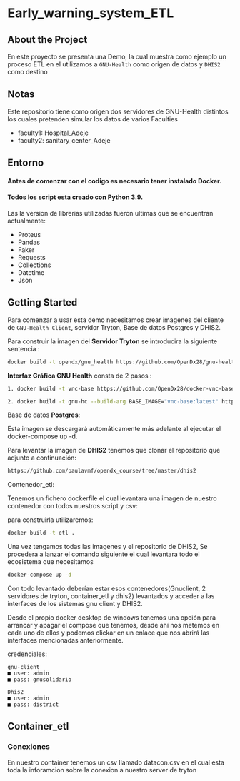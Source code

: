 # Early_warning_system_ETL

## About the Project
En este proyecto se presenta una Demo, la cual muestra como ejemplo un proceso ETL en el utilizamos a ```GNU-Health``` como origen de datos y ```DHIS2``` como destino

## Notas
Este repositorio tiene como origen dos servidores de GNU-Health distintos los cuales pretenden simular los datos de varios Faculties
- faculty1: Hospital_Adeje
- faculty2: sanitary_center_Adeje

## Entorno
#### Antes de comenzar con el codigo es necesario tener instalado Docker.
#### Todos los script esta creado con Python 3.9.

Las la version de librerias utilizadas fueron ultimas que se encuentran actualmente:

- Proteus 
- Pandas 
- Faker 
- Requests
- Collections
- Datetime
- Json

## Getting Started
Para comenzar a usar esta demo necesitamos crear imagenes del cliente de ```GNU-Health Client```, servidor Tryton, Base de datos Postgres y DHIS2.


Para construir la imagen del **Servidor Tryton** se introducira la siguiente sentencia :

```bash
docker build -t opendx/gnu_health https://github.com/OpenDx28/gnu-health-server-docker.git#new_demo
```

**Interfaz Gráfica GNU Health** consta de 2 pasos :

```bash
1. docker build -t vnc-base https://github.com/OpenDx28/docker-vnc-base.git#:sr

2. docker build -t gnu-hc --build-arg BASE_IMAGE="vnc-base:latest" https://github.com/OpenDx28/docker-gnu-hc.git#:src
```

Base de datos **Postgres**: 

Esta imagen se descargará automáticamente más adelante al ejecutar el docker-compose up -d.

Para levantar la imagen de **DHIS2** tenemos que clonar el repositorio que adjunto a continuación:

``` bash 
https://github.com/paulavmf/opendx_course/tree/master/dhis2
```

Contenedor_etl:

Tenemos un fichero dockerfile el cual levantara una imagen de nuestro contenedor con todos nuestros script y csv:

para construirla utilizaremos:

```bash 
docker build -t etl .
```

Una vez tengamos todas las imagenes y el repositorio de DHIS2, Se procedera a lanzar el comando siguiente el cual levantara todo el ecosistema que necesitamos

```bash
docker-compose up -d
```

Con todo levantado deberían estar esos contenedores(Gnuclient, 2 servidores de tryton, container_etl y dhis2) levantados y acceder a las interfaces de los sistemas gnu client y DHIS2.

Desde el propio docker desktop de windows tenemos una opción para arrancar y apagar el compose que tenemos, desde ahí nos metemos en cada uno de ellos y podemos clickar en un enlace que nos abrirá las interfaces mencionadas anteriormente.

credenciales:

```
gnu-client
■ user: admin
■ pass: gnusolidario
```
```
Dhis2
■ user: admin
■ pass: district
```

## Container_etl
### Conexiones
En nuestro container tenemos un csv llamado datacon.csv en el cual esta toda la inforamcion sobre la conexion a nuestro server de tryton



